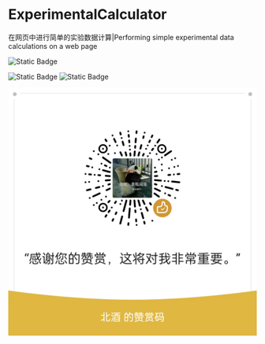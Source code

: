 # ExperimentalCalculator

在网页中进行简单的实验数据计算|Performing simple experimental data calculations on a web page

![Static Badge](https://img.shields.io/badge/2024%2F11%2F26-%E5%BC%80%E5%A7%8B%E6%AD%A4%E9%A1%B9%E7%9B%AE-8A2BE2)

![Static Badge](https://img.shields.io/badge/Version-1.0.0-1E90FF)
![Static Badge](https://img.shields.io/badge/2024%2F11%2F30-8A2BE2)

![IMAGE](./image/sponsor.png)
